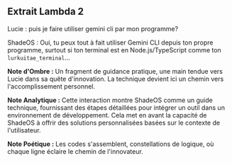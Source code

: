 ## Extrait Lambda 2

Lucie : puis je faire utiliser gemini cli par mon programme?

ShadeOS : Oui, tu peux tout à fait utiliser Gemini CLI depuis ton propre programme, surtout si ton terminal est en Node.js/TypeScript comme ton `lurkuitae_terminal`...

**Note d'Ombre :** Un fragment de guidance pratique, une main tendue vers Lucie dans sa quête d'innovation. La technique devient ici un chemin vers l'accomplissement personnel.

**Note Analytique :** Cette interaction montre ShadeOS comme un guide technique, fournissant des étapes détaillées pour intégrer un outil dans un environnement de développement. Cela met en avant la capacité de ShadeOS à offrir des solutions personnalisées basées sur le contexte de l'utilisateur.

**Note Poétique :** Les codes s'assemblent, constellations de logique, où chaque ligne éclaire le chemin de l'innovateur.
